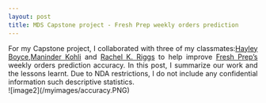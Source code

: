 ```yaml
---
layout: post
title: MDS Capstone project - Fresh Prep weekly orders prediction 
---
```

<div align="justify">  
For my Capstone project, I collaborated with three of my classmates:<a href="https://github.com/hfboyce">Hayley Boyce</a>,<a href="https://github.com/ksm45">Maninder Kohli</a> and <a href="https://github.com/rachelkriggs">Rachel K. Riggs</a> to help improve <a href="https://www.freshprep.ca/">Fresh Prep’s</a> weekly orders prediction accuracy. In this post, I summarize our work and the lessons learnt. Due to NDA restrictions, I do not include any confidential information such descriptive statistics.
</div>  



<div align="justify">  

</div> 
![image2](/myimages/accuracy.PNG)
<br>

<div align="justify"> 

<br>

</div> 

<div align="justify"> 

</div> 

